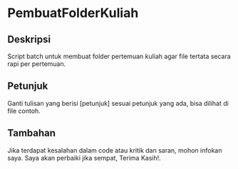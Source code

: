 # PembuatFolderKuliah

## Deskripsi
Script batch untuk membuat folder pertemuan kuliah agar file tertata secara rapi per pertemuan.

## Petunjuk
Ganti tulisan yang berisi [petunjuk] sesuai petunjuk yang ada, bisa dilihat di file contoh.

## Tambahan
Jika terdapat kesalahan dalam code atau kritik dan saran, mohon infokan saya. Saya akan perbaiki jika sempat, Terima Kasih!.
